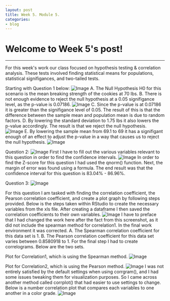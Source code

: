 ```yaml
---
layout: post
title: Week 5. Module 5.
categories:
- blog
---
```


# Welcome to Week 5's post!

---
For this week's work our class focused on hypothesis testing & correlation analysis.
These tests involved finding statistical means for populations, statistical signifigances, and two-tailed tests.

Starting with Question 1 below:
![Image](https://raw.githubusercontent.com/ScottAustinYoung/scottaustinyoung.github.io/refs/heads/master/assets/question1.png)
A. The Null Hypothesis H0 for this scenario is the mean breaking strength of the cookies at 70 lbs.
B. There is not enough evidence to reject the null hypothesis at a 0.05 signifigance level, as the p-value is 0.07186.
![Image](https://raw.githubusercontent.com/ScottAustinYoung/scottaustinyoung.github.io/refs/heads/master/assets/pvalue.png)
C. Since the p-value is at 0.07186 it is greater than the signifigance level of 0.05. The result of this is that the difference between the sample mean and population mean is due to random factors.
D. By lowering the standard deviation to 1.75 lbs it also lowers the p-value accordingly. The result is that we reject the null hypothesis.
![Image](https://raw.githubusercontent.com/ScottAustinYoung/scottaustinyoung.github.io/refs/heads/master/assets/pvalue2.png)
E. By lowering the sample mean from 69.1 to 69 it has a signifigant enough of an effect to adjust the p-value in a way that causes us to reject the null hypothesis.
![Image](https://raw.githubusercontent.com/ScottAustinYoung/scottaustinyoung.github.io/refs/heads/master/assets/parte.png)

Question 2:
![Image](https://raw.githubusercontent.com/ScottAustinYoung/scottaustinyoung.github.io/refs/heads/master/assets/question2.png)
First I have to fill out the various variables relevant to this question in order to find the confidence intervals.
![Image](https://raw.githubusercontent.com/ScottAustinYoung/scottaustinyoung.github.io/refs/heads/master/assets/question2formula.png)
In order to find the Z-score for this question I had used the qnorm() function. Next, the margin of error was found using a formula.
The end result was that the confidence interval for this question is 83.04% - 86.96%.

Question 3:
![Image](https://raw.githubusercontent.com/ScottAustinYoung/scottaustinyoung.github.io/refs/heads/master/assets/Question3.png)

For this question I am tasked with finding the correlation coefficient, the Pearson correlation coefficient, and create a plot graph by following steps provided.
Below is the steps taken within RStudio to create the necessary variables from the xls file. After creating a dataframe I then saved the correlation coefficients to their own variables.
![Image](https://raw.githubusercontent.com/ScottAustinYoung/scottaustinyoung.github.io/refs/heads/master/assets/question3work.png)
I have to preface that I had changed the work here after the fact from this screenshot, as it did not include the spearman method for correlation1. In the final work environment it was corrected.
A. The Spearman correlation coefficient for this data set is 1.
B. The Pearson correlation coefficient for this data set varies between 0.8580918 to 1.
For the final step I had to create correlograms. Below are the two sets.

Plot for Correlation1, which is using the Spearman method.
![Image](https://raw.githubusercontent.com/ScottAustinYoung/scottaustinyoung.github.io/refs/heads/master/assets/Corr1.png)

Plot for Correlation2, which is using the Pearson method.
![Image](https://raw.githubusercontent.com/ScottAustinYoung/scottaustinyoung.github.io/refs/heads/master/assets/Corr2.png)
I was not entirely satisfied by the default settings when using corrgram(), and I had some issues tweaking them for visualization purposes.
So I came across another method called corrplot() that had easier to use settings to change. Below is a number correlation plot that compares each variables to one another in a color grade.
![Image](https://raw.githubusercontent.com/ScottAustinYoung/scottaustinyoung.github.io/refs/heads/master/assets/Rplot.png)
